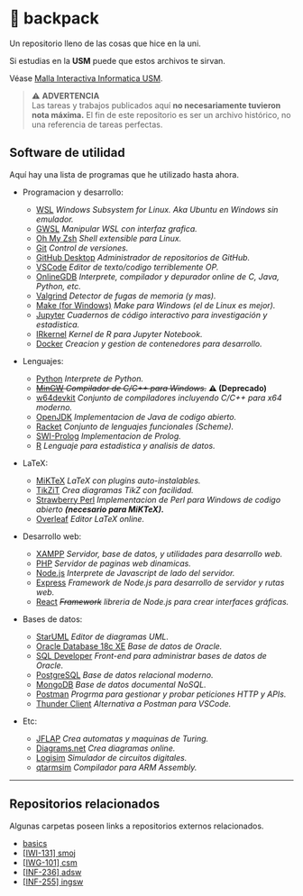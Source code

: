 # 🎒 backpack

Un repositorio lleno de las cosas que hice en la uni.

Si estudias en la **USM** puede que estos archivos te sirvan.

Véase [Malla Interactiva Informatica USM](https://mallas.labcomp.cl/).

> ⚠ **ADVERTENCIA**<br>Las tareas y trabajos publicados aquí **no necesariamente tuvieron nota máxima.** El fin de este repositorio es ser un archivo histórico, no una referencia de tareas perfectas.

## Software de utilidad

Aquí hay una lista de programas que he utilizado hasta ahora.

* Programacion y desarrollo:
  * [WSL](https://ubuntu.com/wsl) *Windows Subsystem for Linux. Aka Ubuntu en Windows sin emulador.*
  * [GWSL](https://opticos.github.io/gwsl/) *Manipular WSL con interfaz grafica.*
  * [Oh My Zsh](https://ohmyz.sh/#install) *Shell extensible para Linux.*
  * [Git](https://git-scm.com/) *Control de versiones.*
  * [GitHub Desktop](https://desktop.github.com/) *Administrador de repositorios de GitHub.*
  * [VSCode](https://code.visualstudio.com/) *Editor de texto/codigo terriblemente OP.*
  * [OnlineGDB](https://www.onlinegdb.com/) *Interprete, compilador y depurador online de C, Java, Python, etc.*
  * [Valgrind](https://valgrind.org/) *Detector de fugas de memoria (y mas).*
  * [Make (for Windows)](https://github.com/CarlosSiles67/Make_3.81) *Make para Windows (el de Linux es mejor).*
  * [Jupyter](https://jupyter.org/) *Cuadernos de código interactivo para investigación y estadistica.*
  * [IRkernel](https://irkernel.github.io/) *Kernel de R para Jupyter Notebook.*
  * [Docker](https://www.docker.com/) *Creacion y gestion de contenedores para desarrollo.*

* Lenguajes:
  * [Python](https://www.python.org/downloads/) *Interprete de Python.*
  * ~~[MinGW](https://sourceforge.net/projects/mingw/) *Compilador de C/C++ para Windows.*~~ **⚠ (Deprecado)**
  * [w64devkit](https://github.com/skeeto/w64devkit) *Conjunto de compiladores incluyendo C/C++ para x64 moderno.*
  * [OpenJDK](https://jdk.java.net/archive/) *Implementacion de Java de codigo abierto.*
  * [Racket](https://download.racket-lang.org/) *Conjunto de lenguajes funcionales (Scheme).*
  * [SWI-Prolog](https://www.swi-prolog.org/Download.html) *Implementacion de Prolog.*
  * [R](https://www.r-project.org/) *Lenguaje para estadistica y analisis de datos.*

* LaTeX:
  * [MiKTeX](https://miktex.org/download) *LaTeX con plugins auto-instalables.*
  * [TikZiT](https://tikzit.github.io/) *Crea diagramas TikZ con facilidad.*
  * [Strawberry Perl](https://strawberryperl.com/) *Implementacion de Perl para Windows de codigo abierto **(necesario para MiKTeX).***
  * [Overleaf](https://es.overleaf.com/) *Editor LaTeX online.*

* Desarrollo web:
  * [XAMPP](https://www.apachefriends.org/es/index.html) *Servidor, base de datos, y utilidades para desarrollo web.*
  * [PHP](https://www.php.net/) *Servidor de paginas web dinamicas.*
  * [Node.js](https://nodejs.org/en/) *Interprete de Javascript de lado del servidor.*
  * [Express](https://expressjs.com/) *Framework de Node.js para desarrollo de servidor y rutas web.*
  * [React](https://reactjs.org/) *~~Framework~~ libreria de Node.js para crear interfaces gráficas.*

* Bases de datos:
  * [StarUML](https://staruml.io/) *Editor de diagramas UML.*
  * [Oracle Database 18c XE](https://www.oracle.com/database/technologies/xe18c-downloads.html) *Base de datos de Oracle.*
  * [SQL Developer](https://www.oracle.com/tools/downloads/sqldev-downloads.html) *Front-end para administrar bases de datos de Oracle.*
  * [PostgreSQL](https://www.postgresql.org/) *Base de datos relacional moderno.*
  * [MongoDB](https://www.mongodb.com/) *Base de datos documental NoSQL.*
  * [Postman](https://www.postman.com/) *Progrma para gestionar y probar peticiones HTTP y APIs.*
  * [Thunder Client](https://www.thunderclient.com/) *Alternativa a Postman para VSCode.*

* Etc:
  * [JFLAP](https://github.com/moxwel/backpack/tree/main/5%20%5BINF-155%5D%20Informatica%20Teorica/JFLAP) *Crea automatas y maquinas de Turing.*
  * [Diagrams.net](https://app.diagrams.net/) *Crea diagramas online.*
  * [Logisim](https://github.com/moxwel/backpack/tree/main/11%20%5BINF-245%5D%20Arquitectura%20de%20Computadores/Logisim) *Simulador de circuitos digitales.*
  * [qtarmsim](https://pypi.org/project/qtarmsim/) *Compilador para ARM Assembly.*

---

## Repositorios relacionados

Algunas carpetas poseen links a repositorios externos relacionados.

* [basics](https://github.com/moxwel/basics)
* [[IWI-131] smoj](https://github.com/moxwel/utfsm-smoj)
* [[IWG-101] csm](https://github.com/moxwel/csm)
* [[INF-236] adsw](https://github.com/moxwel/utfsm-adsw)
* [[INF-255] ingsw](https://github.com/moxwel/utfsm-ingsw)
